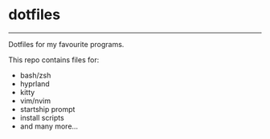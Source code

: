 # dotfiles
---
Dotfiles for my favourite programs.

This repo contains files for:
- bash/zsh
- hyprland
- kitty
- vim/nvim
- startship prompt
- install scripts
- and many more...
